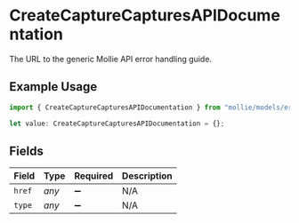 # CreateCaptureCapturesAPIDocumentation

The URL to the generic Mollie API error handling guide.

## Example Usage

```typescript
import { CreateCaptureCapturesAPIDocumentation } from "mollie/models/errors";

let value: CreateCaptureCapturesAPIDocumentation = {};
```

## Fields

| Field              | Type               | Required           | Description        |
| ------------------ | ------------------ | ------------------ | ------------------ |
| `href`             | *any*              | :heavy_minus_sign: | N/A                |
| `type`             | *any*              | :heavy_minus_sign: | N/A                |
